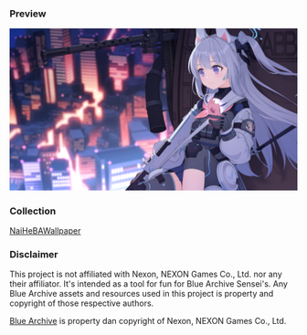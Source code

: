 ### Preview

![Miyako_home_Dummy_0.02999992698430698](./assets/Miyako_home_Dummy_0.02999992698430698.png)



### Collection

[NaiHeBAWallpaper](https://github.com/NaiHeBAWallpaper/NaiHeBAWallpaper)



### Disclaimer

This project is not affiliated with Nexon, NEXON Games Co., Ltd. nor any their affiliator.
It's intended as a tool for fun for Blue Archive Sensei's. Any Blue Archive assets and resources used in this project is property and copyright of those respective authors.

[Blue Archive](https://bluearchive.nexon.com/ "Visit Blue Archive official website") is property dan copyright of Nexon, NEXON Games Co., Ltd.